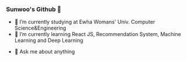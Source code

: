 ### Sunwoo's Github 👋

<!--
**mallang7/mallang7** is a ✨ _special_ ✨ repository because its `README.md` (this file) appears on your GitHub profile.

Here are some ideas to get you started:


- 👯 I’m looking to collaborate on ...
- 🤔 I’m looking for help with ...
- 📫 How to reach me: ...


- ⚡ Fun fact: ...
-->

- 🔭 I’m currently studying at Ewha Womans' Univ. Computer Science&Engineering
- 🌱 I’m currently learning React JS, Recommendation System, Machine Learning and Deep Learning
<!-- - 😄 Blog : https://sunwoo-725.tistory.com/ -->
- 💬 Ask me about anything
